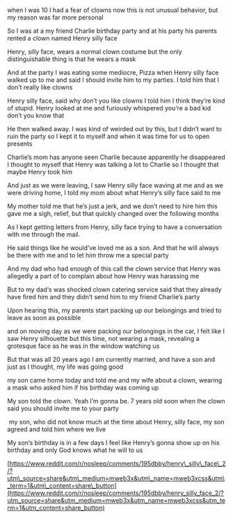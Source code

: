 when I was 10 I had a fear of clowns now this is not unusual behavior, but my reason was far more personal

So I was at a my friend Charlie birthday party and at his party his parents rented a clown named Henry silly face 

Henry, silly face, wears a normal clown costume but the only distinguishable thing is that he wears a mask

And at the party I was eating some mediocre, Pizza when Henry silly face walked up to me and said I should invite him to my parties. I told him that I don’t really like clowns

Henry silly face, said why don’t you like clowns I told him I think they’re kind of stupid. Henry looked at me and furiously whispered you’re a bad kid don’t you know that

He then walked away. I was kind of weirded out by this, but I didn’t want to ruin the party so I kept it to myself and when it was time for us to open presents 

Charlie’s mom has anyone seen Charlie because apparently he disappeared I thought to myself that Henry was talking a lot to Charlie so I thought that maybe Henry took him

And just as we were leaving, I saw Henry silly face waving at me and as we were driving home, I told my mom about what Henry’s silly face said to me

My mother told me that he’s just a jerk, and we don’t need to hire him this gave me a sigh, relief, but that quickly changed over the following months 

As I kept getting letters from Henry, silly face trying to have a conversation with me through the mail. 

He said things like he would’ve loved me as a son. And that he will always be there with me and to let him throw me a special party

And my dad who had enough of this call the clown service that Henry was allegedly a part of to complain about how Henry was harassing me

But to my dad‘s was shocked clown catering service said that they already have fired him and they didn’t send him to my friend Charlie’s party

Upon hearing this, my parents start packing up our belongings and tried to leave as soon as possible 

and on moving day as we were packing our belongings in the car, I felt like I saw Henry silhouette but this time, not wearing a mask, revealing a grotesque face as he was in the window watching us

But that was all 20 years ago I am currently married, and have a son and just as I thought, my life was going good 

my son came home today and told me and my wife about a clown, wearing a mask who asked him if his birthday was coming up

My son told the clown. Yeah I’m gonna be. 7 years old soon when the clown said you should invite me to your party

 my son, who did not know much at the time about Henry, silly face, my son agreed and told him where we live 

My son‘s birthday is in a few days I feel like Henry’s gonna show up on his birthday and only God knows what he will to us

  
[https://www.reddit.com/r/nosleep/comments/195dbby/henry\_silly\_face\_2/?utm\_source=share&utm\_medium=mweb3x&utm\_name=mweb3xcss&utm\_term=1&utm\_content=share\_button](https://www.reddit.com/r/nosleep/comments/195dbby/henry_silly_face_2/?utm_source=share&utm_medium=mweb3x&utm_name=mweb3xcss&utm_term=1&utm_content=share_button)